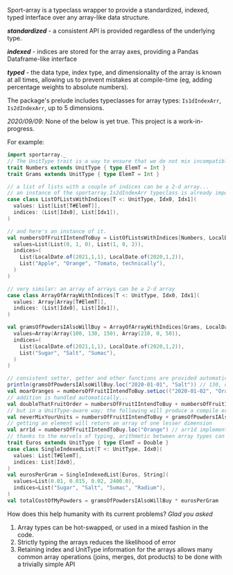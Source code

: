 Sport-array is a typeclass wrapper to provide a standardized, indexed, typed interface over any array-like data structure.

_**standardized**_ - a consistent API is provided regardless of the underlying type.  

_**indexed**_ - indices are stored for the array axes, providing a Pandas Dataframe-like interface

_**typed**_ - the data type, index type, and dimensionality of the array is known at all times, allowing us to prevent mistakes at compile-time (eg, adding percentage weights to absolute numbers).

The package's prelude includes typeclasses for array types: `Is1dIndexArr`, `Is2dIndexArr`, up to 5 dimensions.

*2020/09/09*: None of the below is yet true. This project is a work-in-progress.

For example:
```scala
import sportarray._
// The UnitType trait is a way to ensure that we do not mix incompatible unit types
trait Numbers extends UnitType { type ElemT = Int }
trait Grams extends UnitType { type ElemT = Int }

// a list of lists with a couple of indices can be a 2-d array...
// an instance of the sportarray.Is2dIndexArr typeclass is already imported for list of lists
case class ListOfListsWithIndices[T <: UnitType, Idx0, Idx1](
  values: List[List[T#ElemT]],
  indices: (List[Idx0], List[Idx1]),
) 

// and here's an instance of it.
val numbersOfFruitIIntendToBuy = ListOfListsWithIndices[Numbers, LocalDate, String](
  values=List(List(0, 1, 0), List(1, 0, 2)),
  indices=(
    List(LocalDate.of(2021,1,1), LocalDate.of(2020,1,2)), 
    List("Apple", "Orange", "Tomato, technically"),
  )
)

// very similar: an array of arrays can be a 2-d array
case class ArrayOfArrayWithIndices[T <: UnitType, Idx0, Idx1](
  values: Array[Array[T#ElemT]],
  indices: (List[Idx0], List[Idx1]),
)

val gramsOfPowdersIAlsoWillBuy = ArrayOfArrayWithIndices[Grams, LocalDate, String](
  values=Array(Array(100, 130, 150), Array(210, 0, 50)),
  indices=(
    List(LocalDate.of(2021,1,1), LocalDate.of(2020,1,2)), 
    List("Sugar", "Salt", "Sumac"),
  )
)

// consistent setter, getter and other functions are provided automatically
println(gramsOfPowdersIAlsoWillBuy.loc("2020-01-01", "Salt")) // 130, of course
val moarOranges = numbersOfFruitIIntendToBuy.setLoc(("2020-01-02", "Orange"), 30)
// addition is handled automatically...
val doubleThatFruitOrder = numbersOfFruitIIntendToBuy + numbersOfFruitIIntendToBuy 
// but in a UnitType-aware way; the following will produce a compile error
val neverMixYourUnits = numbersOfFruitIIntendToBuy + gramsOfPowdersIAlsoWillBuy
// getting an element will return an array of one lesser dimension
val arr1d = numbersOfFruitIIntendToBuy.loc("Orange") // arr1d implements the Is1dIndexArr typeclass
// thanks to the marvels of typing, arithmetic between array types can be handled automatically
trait Euros extends UnitType { type ElemT = Double }
case class SingleIndexedList[T <: UnitType, Idx0](
  values: List[T#ElemT],
  indices: List[Idx0],
)
val eurosPerGram = SingleIndexedList[Euros, String](
  values=List(0.01, 0.015, 0.02, 2400.0),
  indices=List("Sugar", "Salt", "Sumac", "Radium"),
)
val totalCostOfMyPowders = gramsOfPowdersIAlsoWillBuy * eurosPerGram
```

How does this help humanity with its current problems? *Glad you asked*
1. Array types can be hot-swapped, or used in a mixed fashion in the code.
2. Strictly typing the arrays reduces the likelihood of error
3. Retaining index and UnitType information for the arrays allows many common array operations (joins, merges, dot products) to be done with a trivially simple API
